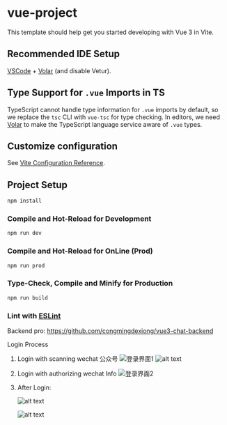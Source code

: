 # vue-project

This template should help get you started developing with Vue 3 in Vite.

## Recommended IDE Setup

[VSCode](https://code.visualstudio.com/) + [Volar](https://marketplace.visualstudio.com/items?itemName=Vue.volar) (and disable Vetur).

## Type Support for `.vue` Imports in TS

TypeScript cannot handle type information for `.vue` imports by default, so we replace the `tsc` CLI with `vue-tsc` for type checking. In editors, we need [Volar](https://marketplace.visualstudio.com/items?itemName=Vue.volar) to make the TypeScript language service aware of `.vue` types.

## Customize configuration

See [Vite Configuration Reference](https://vite.dev/config/).

## Project Setup

```sh
npm install
```

### Compile and Hot-Reload for Development

```sh
npm run dev
```

### Compile and Hot-Reload for OnLine (Prod)

```sh
npm run prod
```

### Type-Check, Compile and Minify for Production

```sh
npm run build
```

### Lint with [ESLint](https://eslint.org/)

Backend pro:
https://github.com/congmingdexiong/vue3-chat-backend

Login Process

1. Login with scanning wechat 公众号
   ![登录界面1](示例图/LoginScanCode.png)
   ![alt text](image.png)

2. Login with authorizing wechat Info
   ![登录界面2](示例图/LoginAuthorize.png)

3. After Login:

   ![alt text](示例图/deepseek.png)

   ![alt text](示例图/baiduQianFan.png)

